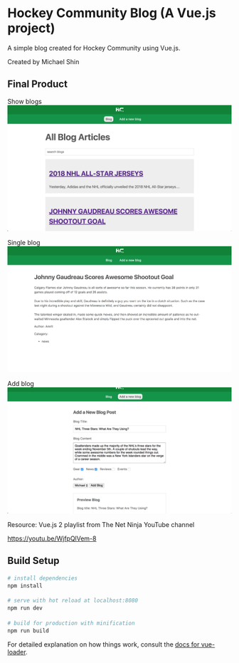 # Hockey Community Blog (A Vue.js project)

A simple blog created for Hockey Community using Vue.js.

Created by Michael Shin

## Final Product

Show blogs
!["Screenshot of show blogs"](https://github.com/shinmike/hockey-community-blog/blob/master/docs/showBlogs.png)

Single blog
!["Screenshot of single blog"](https://github.com/shinmike/hockey-community-blog/blob/master/docs/singleBlog.png)

Add blog
!["Screenshot of add blog"](https://github.com/shinmike/hockey-community-blog/blob/master/docs/addBlog.png)

Resource: Vue.js 2 playlist from The Net Ninja YouTube channel

https://youtu.be/WjfpQlVem-8

## Build Setup

``` bash
# install dependencies
npm install

# serve with hot reload at localhost:8080
npm run dev

# build for production with minification
npm run build
```

For detailed explanation on how things work, consult the [docs for vue-loader](http://vuejs.github.io/vue-loader).
